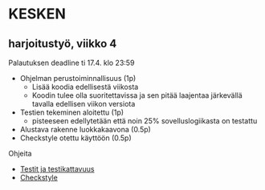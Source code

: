 # KESKEN

## harjoitustyö, viikko 4

Palautuksen deadline ti 17.4. klo 23:59

- Ohjelman perustoiminnallisuus (1p)
  - Lisää koodia edellisestä viikosta 
  - Koodin tulee olla suoritettavissa ja sen pitää laajentaa järkevällä tavalla edellisen viikon versiota
- Testien tekeminen aloitettu (1p)
  - pisteeseen edellytetään että noin 25% sovelluslogiikasta on testattu
- Alustava rakenne luokkakaavona (0.5p)
- Checkstyle otettu käyttöön (0.5p)

Ohjeita
- [Testit ja testikattavuus](https://github.com/mluukkai/otm-2018/blob/master/web/maven.md#testit-ja-testikattavuus)
- [Checkstyle](https://github.com/mluukkai/otm-2018/blob/master/web/checkstyle.md)
